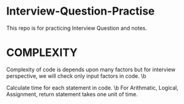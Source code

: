 # Interview-Question-Practise
This repo is for practicing Interview Question and notes. 

# COMPLEXITY

Complexity of code is depends upon many factors but for interview perspective, we will check only input factors in code. \b

Calculate time for each statement in code. \b
For Arithmatic, Logical, Assignment, return statement takes one unit of time. 
